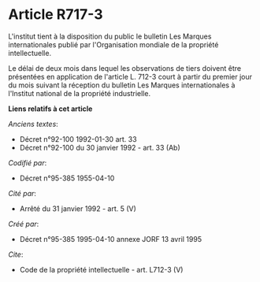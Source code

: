 # Article R717-3

L'institut tient à la disposition du public le bulletin Les Marques internationales publié par l'Organisation mondiale de la
propriété intellectuelle.

Le délai de deux mois dans lequel les observations de tiers doivent être présentées en application de l'article L. 712-3
court à partir du premier jour du mois suivant la réception du bulletin Les Marques internationales à l'Institut national de
la propriété industrielle.

**Liens relatifs à cet article**

_Anciens textes_:

  - Décret n°92-100 1992-01-30 art. 33
  - Décret n°92-100 du 30 janvier 1992 - art. 33 (Ab)

_Codifié par_:

  - Décret n°95-385 1955-04-10

_Cité par_:

  - Arrêté du 31 janvier 1992 - art. 5 (V)

_Créé par_:

  - Décret n°95-385 1995-04-10 annexe JORF 13 avril 1995

_Cite_:

  - Code de la propriété intellectuelle - art. L712-3 (V)
